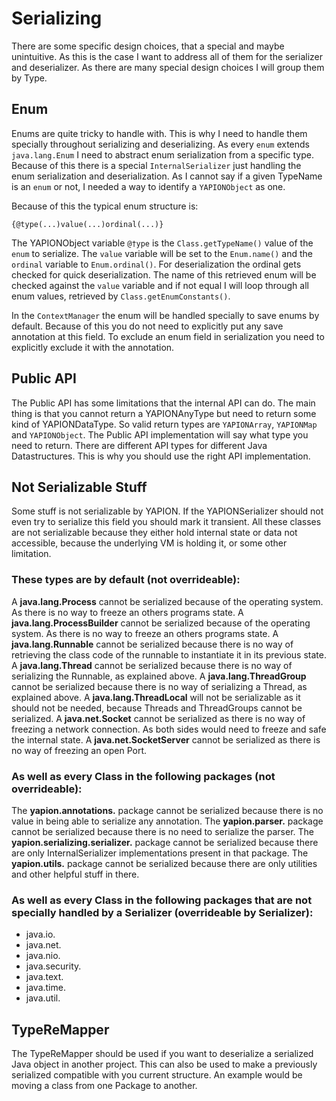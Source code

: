 # Serializing

There are some specific design choices, that a special and maybe unintuitive. As this is the case I want to address all of them for the serializer and deserializer. As there are many special design choices I will group them by Type.

## Enum
Enums are quite tricky to handle with. This is why I need to handle them specially throughout serializing and deserializing.
As every `enum` extends `java.lang.Enum` I need to abstract enum serialization from a specific type. Because of this there is
a special `InternalSerializer` just handling the enum serialization and deserialization. As I cannot say if a given TypeName is an
`enum` or not, I needed a way to identify a `YAPIONObject` as one.

Because of this the typical enum structure is:
```
{@type(...)value(...)ordinal(...)}
```

The YAPIONObject variable `@†ype` is the `Class.getTypeName()` value of the `enum` to serialize. The `value` variable will be set to the `Enum.name()` and the `ordinal` variable
to `Enum.ordinal()`. For deserialization the ordinal gets checked for quick deserialization. The name of this retrieved enum will be checked against the `value` variable and if
not equal I will loop through all enum values, retrieved by `Class.getEnumConstants()`.

In the `ContextManager` the enum will be handled specially to save enums by default. Because of this you do not need to explicitly put any save annotation at this field.
To exclude an enum field in serialization you need to explicitly exclude it with the annotation.

## Public API
The Public API has some limitations that the internal API can do. The main thing is that you cannot return a YAPIONAnyType but need to return some kind of YAPIONDataType.
So valid return types are `YAPIONArray`, `YAPIONMap` and `YAPIONObject`. The Public API implementation will say what type you need to return. There are different API types
for different Java Datastructures. This is why you should use the right API implementation.

## Not Serializable Stuff
Some stuff is not serializable by YAPION. If the YAPIONSerializer should not even try to serialize this field you should mark it transient.
All these classes are not serializable because they either hold internal state or data not accessible, because the underlying VM is holding it, or some other limitation.

### These types are by default (not overrideable):
A **java.lang.Process** cannot be serialized because of the operating system. As there is no way to freeze an others programs state.
A **java.lang.ProcessBuilder** cannot be serialized because of the operating system. As there is no way to freeze an others programs state.
A **java.lang.Runnable** cannot be serialized because there is no way of retrieving the class code of the runnable to instantiate it in its previous state.
A **java.lang.Thread** cannot be serialized because there is no way of serializing the Runnable, as explained above.
A **java.lang.ThreadGroup** cannot be serialized because there is no way of serializing a Thread, as explained above.
A **java.lang.ThreadLocal** will not be serializable as it should not be needed, because Threads and ThreadGroups cannot be serialized.
A **java.net.Socket** cannot be serialized as there is no way of freezing a network connection. As both sides would need to freeze and safe the internal state.
A **java.net.SocketServer** cannot be serialized as there is no way of freezing an open Port.

### As well as every Class in the following packages (not overrideable):
The **yapion.annotations.** package cannot be serialized because there is no value in being able to serialize any annotation.
The **yapion.parser.** package cannot be serialized because there is no need to serialize the parser.
The **yapion.serializing.serializer.** package cannot be serialized because there are only InternalSerializer implementations present in that package.
The **yapion.utils.** package cannot be serialized because there are only utilities and other helpful stuff in there.

### As well as every Class in the following packages that are not specially handled by a Serializer (overrideable by Serializer):
- java.io.
- java.net.
- java.nio.
- java.security.
- java.text.
- java.time.
- java.util.

## TypeReMapper
The TypeReMapper should be used if you want to deserialize a serialized Java object in another project. This can also be used to make a previously serialized compatible with
you current structure. An example would be moving a class from one Package to another.